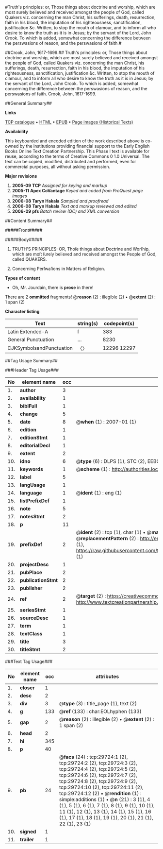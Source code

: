 #Truth's principles: or, Those things about doctrine and worship, which are most surely believed and received amongst the people of God, called Quakers viz. concerning the man Christ, his sufferings, death, resurrection, faith in his blood, the imputation of his righteousness, sanctification, justification &c. Written, to stop the mouth of clamour, and to inform all who desire to know the truth as it is in Jesus; by the servant of the Lord, John Crook. To which is added, somewhat concerning the difference between the perswasions of reason, and the perswasions of faith.#

##Crook, John, 1617-1699.##
Truth's principles: or, Those things about doctrine and worship, which are most surely believed and received amongst the people of God, called Quakers viz. concerning the man Christ, his sufferings, death, resurrection, faith in his blood, the imputation of his righteousness, sanctification, justification &c. Written, to stop the mouth of clamour, and to inform all who desire to know the truth as it is in Jesus; by the servant of the Lord, John Crook. To which is added, somewhat concerning the difference between the perswasions of reason, and the perswasions of faith.
Crook, John, 1617-1699.

##General Summary##

**Links**

[TCP catalogue](http://www.ota.ox.ac.uk/tcp/)  • 
[HTML](http://tei.it.ox.ac.uk/tcp/Texts-HTML/free/A35/A35136.html)  • 
[EPUB](http://tei.it.ox.ac.uk/tcp/Texts-EPUB/free/A35/A35136.epub) • 
[Page images (Historical Texts)](https://data.historicaltexts.jisc.ac.uk/view?pubId=eebo-99825344e&pageId=eebo-99825344e-29724-1)

**Availability**

This keyboarded and encoded edition of the
	       work described above is co-owned by the institutions
	       providing financial support to the Early English Books
	       Online Text Creation Partnership. This Phase I text is
	       available for reuse, according to the terms of Creative
	       Commons 0 1.0 Universal. The text can be copied,
	       modified, distributed and performed, even for
	       commercial purposes, all without asking permission.

**Major revisions**

1. __2005-09__ __TCP__ *Assigned for keying and markup*
1. __2005-11__ __Apex CoVantage__ *Keyed and coded from ProQuest page images*
1. __2006-08__ __Taryn Hakala__ *Sampled and proofread*
1. __2006-08__ __Taryn Hakala__ *Text and markup reviewed and edited*
1. __2006-09__ __pfs__ *Batch review (QC) and XML conversion*

##Content Summary##

#####Front#####

#####Body#####

1. TRUTH'S PRINCIPLES: OR, Thoſe things about Doctrine and Worſhip, which are moſt ſurely believed and received amongst the People of God, called QUAKERS.

1. Concerning Perſwaſions in Matters of Religion.

**Types of content**

  * Oh, Mr. Jourdain, there is **prose** in there!

There are 2 **ommitted** fragments! 
 @__reason__ (2) : illegible (2)  •  @__extent__ (2) : 1 span (2)

**Character listing**


|Text|string(s)|codepoint(s)|
|---|---|---|
|Latin Extended-A|ſ|383|
|General Punctuation|…|8230|
|CJKSymbolsandPunctuation|〈〉|12296 12297|

##Tag Usage Summary##

###Header Tag Usage###

|No|element name|occ|attributes|
|---|---|---|---|
|1.|__author__|3||
|2.|__availability__|1||
|3.|__biblFull__|1||
|4.|__change__|5||
|5.|__date__|8| @__when__ (1) : 2007-01 (1)|
|6.|__edition__|1||
|7.|__editionStmt__|1||
|8.|__editorialDecl__|1||
|9.|__extent__|2||
|10.|__idno__|6| @__type__ (6) : DLPS (1), STC (2), EEBO-CITATION (1), PROQUEST (1), VID (1)|
|11.|__keywords__|1| @__scheme__ (1) : http://authorities.loc.gov/ (1)|
|12.|__label__|5||
|13.|__langUsage__|1||
|14.|__language__|1| @__ident__ (1) : eng (1)|
|15.|__listPrefixDef__|1||
|16.|__note__|5||
|17.|__notesStmt__|2||
|18.|__p__|11||
|19.|__prefixDef__|2| @__ident__ (2) : tcp (1), char (1)  •  @__matchPattern__ (2) : ([0-9\-]+):([0-9IVX]+) (1), (.+) (1)  •  @__replacementPattern__ (2) : http://eebo.chadwyck.com/downloadtiff?vid=$1&page=$2 (1), https://raw.githubusercontent.com/textcreationpartnership/Texts/master/tcpchars.xml#$1 (1)|
|20.|__projectDesc__|1||
|21.|__pubPlace__|2||
|22.|__publicationStmt__|2||
|23.|__publisher__|2||
|24.|__ref__|2| @__target__ (2) : https://creativecommons.org/publicdomain/zero/1.0/ (1), http://www.textcreationpartnership.org/docs/. (1)|
|25.|__seriesStmt__|1||
|26.|__sourceDesc__|1||
|27.|__term__|1||
|28.|__textClass__|1||
|29.|__title__|3||
|30.|__titleStmt__|2||


###Text Tag Usage###

|No|element name|occ|attributes|
|---|---|---|---|
|1.|__closer__|1||
|2.|__desc__|2||
|3.|__div__|3| @__type__ (3) : title_page (1), text (2)|
|4.|__g__|133| @__ref__ (133) : char:EOLhyphen (133)|
|5.|__gap__|2| @__reason__ (2) : illegible (2)  •  @__extent__ (2) : 1 span (2)|
|6.|__head__|2||
|7.|__hi__|345||
|8.|__p__|40||
|9.|__pb__|24| @__facs__ (24) : tcp:29724:1 (2), tcp:29724:2 (2), tcp:29724:3 (2), tcp:29724:4 (2), tcp:29724:5 (2), tcp:29724:6 (2), tcp:29724:7 (2), tcp:29724:8 (2), tcp:29724:9 (2), tcp:29724:10 (2), tcp:29724:11 (2), tcp:29724:12 (2)  •  @__rendition__ (1) : simple:additions (1)  •  @__n__ (21) : 3 (1), 4 (1), 5 (1), 6 (1), 7 (1), 8 (1), 9 (1), 10 (1), 11 (1), 12 (1), 13 (1), 14 (1), 15 (1), 16 (1), 17 (1), 18 (1), 19 (1), 20 (1), 21 (1), 22 (1), 23 (1)|
|10.|__signed__|1||
|11.|__trailer__|1||
